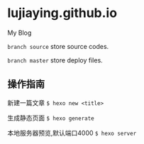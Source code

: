 # lujiaying.github.io
My Blog

```branch source``` store source codes.

```branch master``` store deploy files.

## 操作指南

新建一篇文章
`$ hexo new <title>`

生成静态页面
`$ hexo generate`

本地服务器预览,默认端口4000
`$ hexo server`
